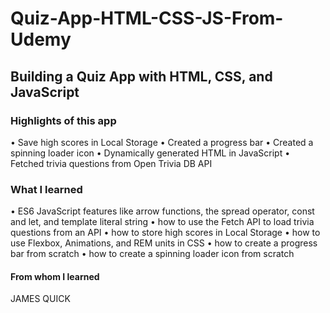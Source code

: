 # Quiz-App-HTML-CSS-JS-From-Udemy

## Building a Quiz App with HTML, CSS, and JavaScript

### Highlights of this app

•	Save high scores in Local Storage
•	Created a progress bar
•	Created a spinning loader icon
•	Dynamically generated HTML in JavaScript
•	Fetched trivia questions from Open Trivia DB API

### What I learned

•	ES6 JavaScript features like arrow functions, the spread operator, const and let, and template literal string
•	how to use the Fetch API to load trivia questions from an API
•	how to store high scores in Local Storage
•	how to use Flexbox, Animations, and REM units in CSS
•	how to create a progress bar from scratch
•	how to create a spinning loader icon from scratch

#### From whom I learned

JAMES QUICK
